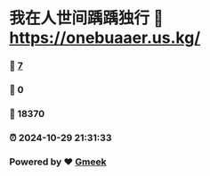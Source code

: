# 我在人世间踽踽独行 :link: https://onebuaaer.us.kg/ 
### :page_facing_up: [7](https://onebuaaer.us.kg//tag.html) 
### :speech_balloon: 0 
### :hibiscus: 18370 
### :alarm_clock: 2024-10-29 21:31:33 
### Powered by :heart: [Gmeek](https://github.com/Meekdai/Gmeek)
